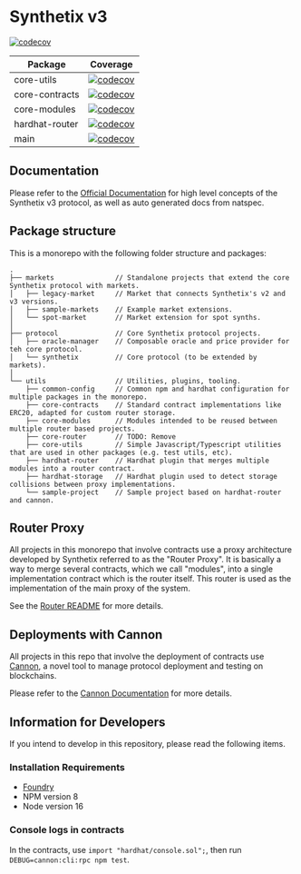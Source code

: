 # Synthetix v3

[![codecov](https://codecov.io/gh/Synthetixio/synthetix-v3/branch/main/graph/badge.svg)](https://codecov.io/gh/Synthetixio/synthetix-v3)

| Package        | Coverage                                                                                                                                                     |
| -------------- | ------------------------------------------------------------------------------------------------------------------------------------------------------------ |
| core-utils     | [![codecov](https://codecov.io/gh/Synthetixio/synthetix-v3/branch/main/graph/badge.svg?flag=core-utils)](https://codecov.io/gh/Synthetixio/synthetix-v3)     |
| core-contracts | [![codecov](https://codecov.io/gh/Synthetixio/synthetix-v3/branch/main/graph/badge.svg?flag=core-contracts)](https://codecov.io/gh/Synthetixio/synthetix-v3) |
| core-modules   | [![codecov](https://codecov.io/gh/Synthetixio/synthetix-v3/branch/main/graph/badge.svg?flag=core-modules)](https://codecov.io/gh/Synthetixio/synthetix-v3)   |
| hardhat-router | [![codecov](https://codecov.io/gh/Synthetixio/synthetix-v3/branch/main/graph/badge.svg?flag=hardhat-router)](https://codecov.io/gh/Synthetixio/synthetix-v3) |
| main           | [![codecov](https://codecov.io/gh/Synthetixio/synthetix-v3/branch/main/graph/badge.svg?flag=main)](https://codecov.io/gh/Synthetixio/synthetix-v3)           |

## Documentation

Please refer to the [Official Documentation](https://snx-v3-docs.vercel.app/) for high level concepts of the Synthetix v3 protocol, as well as auto generated docs from natspec.

## Package structure

This is a monorepo with the following folder structure and packages:

```
.
├── markets               // Standalone projects that extend the core Synthetix protocol with markets.
│   ├── legacy-market     // Market that connects Synthetix's v2 and v3 versions.
│   ├── sample-markets    // Example market extensions.
│   └── spot-market       // Market extension for spot synths.
│
├── protocol              // Core Synthetix protocol projects.
│   ├── oracle-manager    // Composable oracle and price provider for teh core protocol.
│   └── synthetix         // Core protocol (to be extended by markets).
│
└── utils                 // Utilities, plugins, tooling.
    ├── common-config     // Common npm and hardhat configuration for multiple packages in the monorepo.
    ├── core-contracts    // Standard contract implementations like ERC20, adapted for custom router storage.
    ├── core-modules      // Modules intended to be reused between multiple router based projects.
    ├── core-router       // TODO: Remove
    ├── core-utils        // Simple Javascript/Typescript utilities that are used in other packages (e.g. test utils, etc).
    ├── hardhat-router    // Hardhat plugin that merges multiple modules into a router contract.
    ├── hardhat-storage   // Hardhat plugin used to detect storage collisions between proxy implementations.
    └── sample-project    // Sample project based on hardhat-router and cannon.
```

## Router Proxy

All projects in this monorepo that involve contracts use a proxy architecture developed by Synthetix referred to as the "Router Proxy". It is basically a way to merge several contracts, which we call "modules", into a single implementation contract which is the router itself. This router is used as the implementation of the main proxy of the system.

See the [Router README](https://github.com/Synthetixio/synthetix-v3/blob/main/utils/hardhat-router/README.md) for more details.

## Deployments with Cannon

All projects in this repo that involve the deployment of contracts use [Cannon](https://usecannon.com/), a novel tool to manage protocol deployment and testing on blockchains.

Please refer to the [Cannon Documentation](https://usecannon.com/docs) for more details.

## Information for Developers

If you intend to develop in this repository, please read the following items.

### Installation Requirements

- [Foundry](https://getfoundry.sh/)
- NPM version 8
- Node version 16

### Console logs in contracts

In the contracts, use `import "hardhat/console.sol";`, then run `DEBUG=cannon:cli:rpc npm test`.
